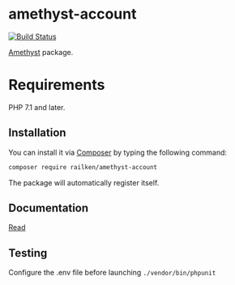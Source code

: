 # amethyst-account

[![Build Status](https://travis-ci.org/railken/amethyst-account.svg?branch=master)](https://travis-ci.org/railken/amethyst-account)

[Amethyst](https://github.com/railken/amethyst) package.

# Requirements

PHP 7.1 and later.

## Installation

You can install it via [Composer](https://getcomposer.org/) by typing the following command:

```bash
composer require railken/amethyst-account
```

The package will automatically register itself.

## Documentation

[Read](docs/index.md)

## Testing

Configure the .env file before launching `./vendor/bin/phpunit`
